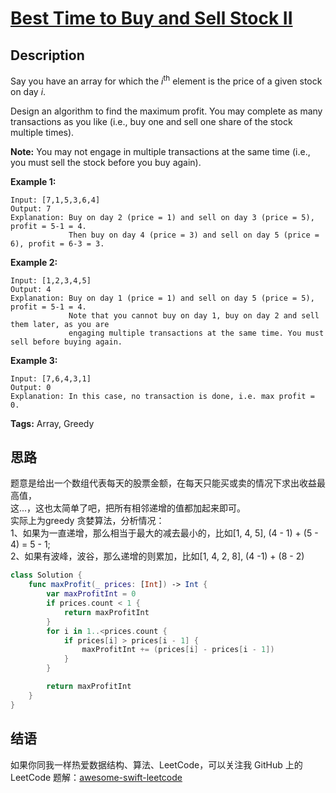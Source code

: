# [Best Time to Buy and Sell Stock II][title]

## Description

Say you have an array for which the *i*<sup>th</sup> element is the price of a given stock on day *i*.

Design an algorithm to find the maximum profit. You may complete as many transactions as you like (i.e., buy one and sell one share of the stock multiple times).

**Note:** You may not engage in multiple transactions at the same time (i.e., you must sell the stock before you buy again).

**Example 1:**

```
Input: [7,1,5,3,6,4]
Output: 7
Explanation: Buy on day 2 (price = 1) and sell on day 3 (price = 5), profit = 5-1 = 4.
             Then buy on day 4 (price = 3) and sell on day 5 (price = 6), profit = 6-3 = 3.
```

**Example 2:**

```
Input: [1,2,3,4,5]
Output: 4
Explanation: Buy on day 1 (price = 1) and sell on day 5 (price = 5), profit = 5-1 = 4.
             Note that you cannot buy on day 1, buy on day 2 and sell them later, as you are
             engaging multiple transactions at the same time. You must sell before buying again.
```

**Example 3:**

```
Input: [7,6,4,3,1]
Output: 0
Explanation: In this case, no transaction is done, i.e. max profit = 0.
```

**Tags:** Array, Greedy


## 思路

题意是给出一个数组代表每天的股票金额，在每天只能买或卖的情况下求出收益最高值，<br />
    这...，这也太简单了吧，把所有相邻递增的值都加起来即可。<br />
    实际上为greedy 贪婪算法，分析情况：<br />
    1、如果为一直递增，那么相当于最大的减去最小的，比如[1, 4, 5], (4 - 1) + (5 - 4) = 5 - 1;<br />
    2、如果有波峰，波谷，那么递增的则累加，比如[1, 4, 2, 8], (4 -1) + (8 - 2)<br />

```swift
class Solution {
    func maxProfit(_ prices: [Int]) -> Int {
        var maxProfitInt = 0
        if prices.count < 1 {
            return maxProfitInt
        }
        for i in 1..<prices.count {
            if prices[i] > prices[i - 1] {
                maxProfitInt += (prices[i] - prices[i - 1])
            }
        }

        return maxProfitInt
    }
}
```


## 结语

如果你同我一样热爱数据结构、算法、LeetCode，可以关注我 GitHub 上的 LeetCode 题解：[awesome-swift-leetcode][zgpeace]



[title]: https://leetcode.com/problems/best-time-to-buy-and-sell-stock-ii
[zgpeace]: https://github.com/zgpeace/awesome-swift-leetcode
